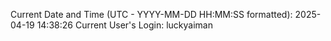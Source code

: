 Current Date and Time (UTC - YYYY-MM-DD HH:MM:SS formatted): 2025-04-19 14:38:26
Current User's Login: luckyaiman
